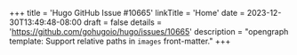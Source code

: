 +++
title = 'Hugo GitHub Issue #10665'
linkTitle = 'Home'
date = 2023-12-30T13:49:48-08:00
draft = false
details = 'https://github.com/gohugoio/hugo/issues/10665'
description = "opengraph template: Support relative paths in `images` front-matter."
+++
